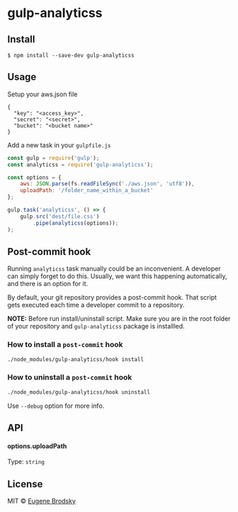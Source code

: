 # gulp-analyticss



## Install

```
$ npm install --save-dev gulp-analyticss
```


## Usage

Setup your aws.json file
```jsons
{
  "key": "<access_key>",
  "secret": "<secret>",
  "bucket": "<bucket name>"
}
```

Add a new task in your `gulpfile.js`

```js
const gulp = require('gulp');
const analyticss = require('gulp-analyticss');

const options = {
	aws: JSON.parse(fs.readFileSync('./aws.json', 'utf8')),
	uploadPath: '/folder_name_within_a_bucket'
};

gulp.task('analyticss', () => {
	gulp.src('dest/file.css')
		.pipe(analyticss(options));
);
```

## Post-commit hook

Running `analyticss` task manually could be an inconvenient. A developer can simply forget to do this. Usually, we want this happening automatically, and there is an option for it. 

By default, your git repository provides a post-commit hook. That script gets executed each time a developer commit to a repository.


__NOTE:__ Before run install/uninstall script. Make sure you are in the root folder of your repository and `gulp-analyticss` package is installled.

### How to install a `post-commit` hook

```bash
./node_modules/gulp-analyticss/hook install
```

### How to uninstall a `post-commit` hook

```bash
./node_modules/gulp-analyticss/hook uninstall
```

Use `--debug` option for more info.


## API

#### options.uploadPath

Type: `string`<br>



## License

MIT © [Eugene Brodsky](https://github.com/fupslot)
